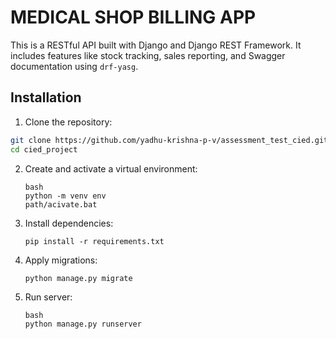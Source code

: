 # **MEDICAL SHOP BILLING APP**

This is a RESTful API built with Django and Django REST Framework. It includes features like stock tracking, sales reporting, and Swagger documentation using `drf-yasg`.

## Installation


1. Clone the repository:

```bash
git clone https://github.com/yadhu-krishna-p-v/assessment_test_cied.git
cd cied_project
```

2. Create and activate a virtual environment:

   ```
   bash
   python -m venv env
   path/acivate.bat
   ```
3. Install dependencies:

   ```
   pip install -r requirements.txt
   ```
4. Apply migrations:

   ```bash
   python manage.py migrate
   ```
5. Run server:

   ```
   bash
   python manage.py runserver
   ```
